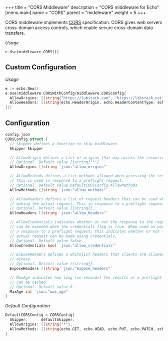 +++
title = "CORS Middleware"
description = "CORS middleware for Echo"
[menu.main]
  name = "CORS"
  parent = "middleware"
  weight = 5
+++

CORS middleware implements [CORS](http://www.w3.org/TR/cors) specification.
CORS gives web servers cross-domain access controls, which enable secure cross-domain
data transfers.

*Usage*

`e.Use(middleware.CORS())`

## Custom Configuration

*Usage*

```go
e := echo.New()
e.Use(middleware.CORSWithConfig(middleware.CORSConfig{
  AllowOrigins: []string{"https://labstack.com", "https://labstack.net"},
  AllowHeaders: []string{echo.HeaderOrigin, echo.HeaderContentType, echo.HeaderAccept},
}))
```

## Configuration

```go
config.json
CORSConfig struct {
  // Skipper defines a function to skip middleware.
  Skipper Skipper

  // AllowOrigin defines a list of origins that may access the resource.
  // Optional. Default value []string{"*"}.
  AllowOrigins []string `json:"allow_origins"`

  // AllowMethods defines a list methods allowed when accessing the resource.
  // This is used in response to a preflight request.
  // Optional. Default value DefaultCORSConfig.AllowMethods.
  AllowMethods []string `json:"allow_methods"`

  // AllowHeaders defines a list of request headers that can be used when
  // making the actual request. This in response to a preflight request.
  // Optional. Default value []string{}.
  AllowHeaders []string `json:"allow_headers"`

  // AllowCredentials indicates whether or not the response to the request
  // can be exposed when the credentials flag is true. When used as part of
  // a response to a preflight request, this indicates whether or not the
  // actual request can be made using credentials.
  // Optional. Default value false.
  AllowCredentials bool `json:"allow_credentials"`

  // ExposeHeaders defines a whitelist headers that clients are allowed to
  // access.
  // Optional. Default value []string{}.
  ExposeHeaders []string `json:"expose_headers"`

  // MaxAge indicates how long (in seconds) the results of a preflight request
  // can be cached.
  // Optional. Default value 0.
  MaxAge int `json:"max_age"`
}
```

*Default Configuration*

```go
DefaultCORSConfig = CORSConfig{
  Skipper:      defaultSkipper,
  AllowOrigins: []string{"*"},
  AllowMethods: []string{echo.GET, echo.HEAD, echo.PUT, echo.PATCH, echo.POST, echo.DELETE},
}
```
